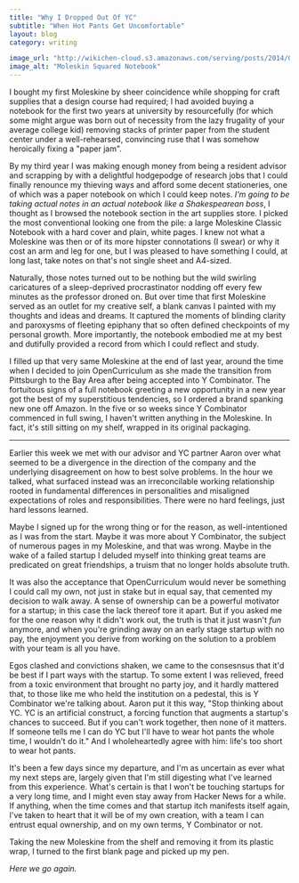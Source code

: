 ```yaml
---
title: "Why I Dropped Out Of YC"
subtitle: "When Hot Pants Get Uncomfortable"
layout: blog
category: writing

image_url: "http://wikichen-cloud.s3.amazonaws.com/serving/posts/2014/02/moleskin.jpg"
image_alt: "Moleskin Squared Notebook"
---
```


I bought my first Moleskine by sheer coincidence while shopping for craft supplies that a design course had required; I had avoided buying a notebook for the first two years at university by resourcefully (for which some might argue was born out of necessity from the lazy frugality of your average college kid) removing stacks of printer paper from the student center under a well-rehearsed, convincing ruse that I was somehow heroically fixing a "paper jam".

By my third year I was making enough money from being a resident advisor and scrapping by with a delightful hodgepodge of research jobs that I could finally renounce my thieving ways and afford some decent stationeries, one of which was a paper notebook on which I could keep notes. *I'm going to be taking actual notes in an actual notebook like a Shakespearean boss*, I thought as I browsed the notebook section in the art supplies store. I picked the most conventional looking one from the pile: a large Moleskine Classic Notebook with a hard cover and plain, white pages. I knew not what a Moleskine was then or of its more hipster connotations (I swear) or why it cost an arm and leg for one, but I was pleased to have something I could, at long last, take notes on that's not single sheet and A4-sized.

Naturally, those notes turned out to be nothing but the wild swirling caricatures of a sleep-deprived procrastinator nodding off every few minutes as the professor droned on. But over time that first Moleskine served as an outlet for my creative self, a blank canvas I painted with my thoughts and ideas and dreams. It captured the moments of blinding clarity and paroxysms of fleeting epiphany that so often defined checkpoints of my personal growth. More importantly, the notebook embodied me at my best and dutifully provided a record from which I could reflect and study.

I filled up that very same Moleskine at the end of last year, around the time when I decided to join OpenCurriculum as she made the transition from Pittsburgh to the Bay Area after being accepted into Y Combinator. The fortuitous signs of a full notebook greeting a new opportunity in a new year got the best of my superstitious tendencies, so I ordered a brand spanking new one off Amazon. In the five or so weeks since Y Combinator commenced in full swing, I haven't written anything in the Moleskine. In fact, it's still sitting on my shelf, wrapped in its original packaging.

- - -

Earlier this week we met with our advisor and YC partner Aaron over what seemed to be a divergence in the direction of the company and the underlying disagreement on how to best solve problems. In the hour we talked, what surfaced instead was an irreconcilable working relationship rooted in fundamental differences in personalities and misaligned expectations of roles and responsibilities. There were no hard feelings, just hard lessons learned.

Maybe I signed up for the wrong thing or for the reason, as well-intentioned as I was from the start. Maybe it was more about Y Combinator, the subject of numerous pages in my Moleskine, and that was wrong. Maybe in the wake of a failed startup I deluded myself into thinking great teams are predicated on great friendships, a truism that no longer holds absolute truth.

It was also the acceptance that OpenCurriculum would never be something I could call my own, not just in stake but in equal say, that cemented my decision to walk away. A sense of ownership can be a powerful motivator for a startup; in this case the lack thereof tore it apart. But if you asked me for the one reason why it didn't work out, the truth is that it just wasn't *fun* anymore, and when you're grinding away on an early stage startup with no pay, the enjoyment you derive from working on the solution to a problem with your team is all you have.

Egos clashed and convictions shaken, we came to the consesnsus that it'd be best if I part ways with the startup. To some extent I was relieved, freed from a toxic environment that brought no party joy, and it hardly mattered that, to those like me who held the institution on a pedestal, this is Y Combinator we're talking about. Aaron put it this way, "Stop thinking about YC. YC is an artificial construct, a forcing function that augments a startup's chances to succeed. But if you can't work together, then none of it matters. If someone tells me I can do YC but I'll have to wear hot pants the whole time, I wouldn't do it." And I wholeheartedly agree with him: life's too short to wear hot pants.

It's been a few days since my departure, and I'm as uncertain as ever what my next steps are, largely given that I'm still digesting what I've learned from this experience. What's certain is that I won't be touching startups for a very long time, and I might even stay away from Hacker News for a while. If anything, when the time comes and that startup itch manifests itself again, I've taken to heart that it will be of my own creation, with a team I can entrust equal ownership, and on my own terms, Y Combinator or not.

Taking the new Moleskine from the shelf and removing it from its plastic wrap, I turned to the first blank page and picked up my pen.

*Here we go again.*
